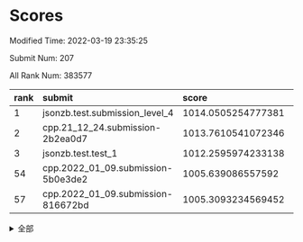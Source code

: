 # Scores

Modified Time: 2022-03-19 23:35:25

Submit Num: 207

All Rank Num: 383577

| rank |               submit               |       score        |       sigma        | pk_num |
| :--- | :--------------------------------- | :----------------- | :----------------- | :----- |
| 1    | jsonzb.test.submission_level_4     | 1014.0505254777381 | 0.8129030440662882 | 7409   |
| 2    | cpp.21_12_24.submission-2b2ea0d7   | 1013.7610541072346 | 0.8029526877147175 | 7411   |
| 3    | jsonzb.test.test_1                 | 1012.2595974233138 | 0.7920415100741592 | 7412   |
| 54   | cpp.2022_01_09.submission-5b0e3de2 | 1005.639086557592  | 0.7183421079639437 | 7416   |
| 57   | cpp.2022_01_09.submission-816672bd | 1005.3093234569452 | 0.7245874321048856 | 7410   |


<details>
<summary>全部</summary>

| rank |                 submit                 |       score        |       sigma        | pk_num |
| :--- | :------------------------------------- | :----------------- | :----------------- | :----- |
| 1    | jsonzb.test.submission_level_4         | 1014.0505254777381 | 0.8129030440662882 | 7409   |
| 2    | cpp.21_12_24.submission-2b2ea0d7       | 1013.7610541072346 | 0.8029526877147175 | 7411   |
| 3    | jsonzb.test.test_1                     | 1012.2595974233138 | 0.7920415100741592 | 7412   |
| 4    | gobigger.level_3.submission_level_3_46 | 1012.131782206654  | 0.7792331285337447 | 7412   |
| 5    | gobigger.level_3.submission_level_3_40 | 1011.3525775045027 | 0.7695375196477862 | 7407   |
| 6    | gobigger.level_3.submission_level_3_20 | 1011.1611443275738 | 0.7647619262309874 | 7415   |
| 7    | gobigger.level_3.submission_level_3_33 | 1011.1209560315876 | 0.7462679851461309 | 7410   |
| 8    | gobigger.level_3.submission_level_3_15 | 1011.0564638818897 | 0.7706252861957208 | 7419   |
| 9    | gobigger.level_3.submission_level_3_28 | 1010.9405380363349 | 0.820152644207484  | 7416   |
| 10   | gobigger.level_3.submission_level_3_14 | 1010.9404725785021 | 0.7626671089778015 | 7415   |
| 11   | gobigger.level_3.submission_level_3_49 | 1010.9221139534861 | 0.7945213972162548 | 7410   |
| 12   | gobigger.level_3.submission_level_3_36 | 1010.8578441054956 | 0.7691248693299941 | 7412   |
| 13   | gobigger.level_3.submission_level_3_43 | 1010.8109485971565 | 0.7492382602894787 | 7415   |
| 14   | gobigger.level_3.submission_level_3_37 | 1010.8010688122658 | 0.7740942402561901 | 7411   |
| 15   | gobigger.level_3.submission_level_3_44 | 1010.6401582140999 | 0.7684334852546276 | 7414   |
| 16   | gobigger.level_3.submission_level_3_16 | 1010.5332551854269 | 0.7511141674810655 | 7419   |
| 17   | gobigger.level_3.submission_level_3_1  | 1010.5244639306479 | 0.7700251051368829 | 7407   |
| 18   | gobigger.level_3.submission_level_3_29 | 1010.4760843702409 | 0.7510661748894168 | 7410   |
| 19   | gobigger.level_3.submission_level_3_5  | 1010.4298415455794 | 0.7635218159518884 | 7410   |
| 20   | gobigger.level_3.submission_level_3_42 | 1010.2959222112703 | 0.7747185718803032 | 7410   |
| 21   | gobigger.level_3.submission_level_3_21 | 1010.2621558357088 | 0.7684075538420172 | 7416   |
| 22   | gobigger.level_3.submission_level_3_6  | 1010.2541729166477 | 0.7586840666330175 | 7413   |
| 23   | gobigger.level_3.submission_level_3_45 | 1010.2445986843777 | 0.7619914550369392 | 7408   |
| 24   | gobigger.level_3.submission_level_3_25 | 1010.1989391359572 | 0.7641070454734935 | 7411   |
| 25   | gobigger.level_3.submission_level_3_3  | 1010.1586751395758 | 0.7687460483480505 | 7410   |
| 26   | gobigger.level_3.submission_level_3_0  | 1010.0626448365529 | 0.7261843622938584 | 7412   |
| 27   | gobigger.level_3.submission_level_3_7  | 1009.9881784209631 | 0.7638716959176716 | 7415   |
| 28   | gobigger.level_3.submission_level_3_19 | 1009.925718482716  | 0.7471113579811525 | 7415   |
| 29   | gobigger.level_3.submission_level_3_4  | 1009.8748675152733 | 0.7397452904834592 | 7411   |
| 30   | gobigger.level_3.submission_level_3_38 | 1009.773192129967  | 0.7293057306228429 | 7416   |
| 31   | gobigger.level_3.submission_level_3_32 | 1009.7493313115604 | 0.7596323619118204 | 7415   |
| 32   | gobigger.level_3.submission_level_3_47 | 1009.7256349198545 | 0.7623310310013386 | 7413   |
| 33   | gobigger.level_3.submission_level_3_22 | 1009.6873247754935 | 0.7356833091607479 | 7415   |
| 34   | gobigger.level_3.submission_level_3_18 | 1009.6589448012832 | 0.7484599242474875 | 7409   |
| 35   | gobigger.level_3.submission_level_3_31 | 1009.6294112346693 | 0.755483717031907  | 7405   |
| 36   | gobigger.level_3.submission_level_3_27 | 1009.5940339712306 | 0.7521843309047431 | 7413   |
| 37   | gobigger.level_3.submission_level_3_34 | 1009.4206902890295 | 0.7723337468904214 | 7415   |
| 38   | gobigger.level_3.submission_level_3_10 | 1009.4099513209379 | 0.7476719059212679 | 7412   |
| 39   | gobigger.level_3.submission_level_3_30 | 1009.409851683848  | 0.7625381346681765 | 7408   |
| 40   | gobigger.level_3.submission_level_3_24 | 1009.3993425101859 | 0.7698412459138714 | 7413   |
| 41   | gobigger.level_3.submission_level_3_26 | 1009.277757718923  | 0.755785701717763  | 7406   |
| 42   | gobigger.level_3.submission_level_3_41 | 1009.2688259849297 | 0.7592742047073796 | 7410   |
| 43   | gobigger.level_3.submission_level_3_12 | 1009.198739389673  | 0.7519547368699305 | 7410   |
| 44   | gobigger.level_3.submission_level_3_13 | 1009.0922236525663 | 0.7432307205231728 | 7418   |
| 45   | gobigger.level_3.submission_level_3_35 | 1009.0903662588166 | 0.7299925357191178 | 7410   |
| 46   | gobigger.level_3.submission_level_3_23 | 1008.9893119818157 | 0.7494305291673568 | 7414   |
| 47   | gobigger.level_3.submission_level_3_2  | 1008.922857557802  | 0.7591227753732543 | 7411   |
| 48   | gobigger.level_3.submission_level_3_39 | 1008.9195147889186 | 0.7352169717156434 | 7416   |
| 49   | gobigger.level_3.submission_level_3_8  | 1008.8949757020063 | 0.7515692776884076 | 7417   |
| 50   | gobigger.level_3.submission_level_3_48 | 1008.8362915938582 | 0.7536554549203252 | 7409   |
| 51   | gobigger.level_3.submission_level_3_9  | 1008.5651879941773 | 0.7685723902086778 | 7411   |
| 52   | gobigger.level_3.submission_level_3_11 | 1008.5392710803932 | 0.744317108103696  | 7413   |
| 53   | gobigger.level_3.submission_level_3_17 | 1008.3971406582174 | 0.7483544537675987 | 7417   |
| 54   | cpp.2022_01_09.submission-5b0e3de2     | 1005.639086557592  | 0.7183421079639437 | 7416   |
| 55   | gobigger.level_1.submission_level_1_25 | 1005.4150900246292 | 0.7265759860662823 | 7415   |
| 56   | gobigger.level_1.submission_level_1_46 | 1005.3385941215331 | 0.724059220976327  | 7406   |
| 57   | cpp.2022_01_09.submission-816672bd     | 1005.3093234569452 | 0.7245874321048856 | 7410   |
| 58   | gobigger.level_1.submission_level_1_39 | 1005.2418055070824 | 0.7406383442670965 | 7415   |
| 59   | gobigger.level_1.submission_level_1_16 | 1004.7750474945325 | 0.7263327860770769 | 7412   |
| 60   | gobigger.level_1.submission_level_1_3  | 1004.7433715334059 | 0.7238564503573389 | 7412   |
| 61   | gobigger.level_1.submission_level_1_29 | 1004.4624844696536 | 0.7298739789002157 | 7412   |
| 62   | gobigger.level_1.submission_level_1_36 | 1004.3690328880115 | 0.7180286780698469 | 7412   |
| 63   | gobigger.level_1.submission_level_1_45 | 1004.2525737266914 | 0.708998681007423  | 7416   |
| 64   | gobigger.level_1.submission_level_1_14 | 1004.0930538457226 | 0.7250888907650732 | 7412   |
| 65   | gobigger.level_1.submission_level_1_32 | 1004.092000738749  | 0.7086204165798008 | 7410   |
| 66   | gobigger.level_1.submission_level_1_5  | 1004.0719003288978 | 0.7132532154999507 | 7415   |
| 67   | gobigger.level_1.submission_level_1_43 | 1004.0708531371616 | 0.7165535993996343 | 7414   |
| 68   | gobigger.level_1.submission_level_1_13 | 1004.0164728338028 | 0.712943649962041  | 7415   |
| 69   | gobigger.level_1.submission_level_1_7  | 1003.9582168198796 | 0.7189865644427886 | 7414   |
| 70   | gobigger.level_1.submission_level_1_23 | 1003.9503016681166 | 0.7229153635846668 | 7413   |
| 71   | gobigger.level_1.submission_level_1_41 | 1003.8700409618251 | 0.7241094292155368 | 7408   |
| 72   | gobigger.level_1.submission_level_1_0  | 1003.7933560348815 | 0.7185243531717161 | 7413   |
| 73   | gobigger.level_1.submission_level_1_35 | 1003.7506134186896 | 0.7187373812294047 | 7401   |
| 74   | gobigger.level_1.submission_level_1_38 | 1003.7412552812481 | 0.7129637726286729 | 7410   |
| 75   | gobigger.level_1.submission_level_1_48 | 1003.6978066870763 | 0.7153323890213151 | 7412   |
| 76   | gobigger.level_1.submission_level_1_30 | 1003.6220178569727 | 0.7160795440909029 | 7413   |
| 77   | gobigger.level_1.submission_level_1_49 | 1003.5370021964845 | 0.718473059554498  | 7413   |
| 78   | gobigger.level_1.submission_level_1_1  | 1003.3963794455481 | 0.7147436761800372 | 7405   |
| 79   | gobigger.level_1.submission_level_1_2  | 1003.3630628437454 | 0.7143643897565428 | 7414   |
| 80   | gobigger.level_1.submission_level_1_40 | 1003.163144978137  | 0.7115959628597307 | 7412   |
| 81   | gobigger.level_1.submission_level_1_21 | 1003.1597568975325 | 0.7105278480977878 | 7413   |
| 82   | gobigger.level_1.submission_level_1_47 | 1003.1269858485879 | 0.7086609285587888 | 7415   |
| 83   | gobigger.level_1.submission_level_1_18 | 1003.0322891753657 | 0.7255083580111967 | 7410   |
| 84   | gobigger.level_1.submission_level_1_8  | 1002.9692100862511 | 0.7150811167862062 | 7417   |
| 85   | gobigger.level_1.submission_level_1_44 | 1002.9253409417041 | 0.7104290331937589 | 7419   |
| 86   | gobigger.level_1.submission_level_1_28 | 1002.9139846403896 | 0.7239199732641304 | 7414   |
| 87   | gobigger.level_1.submission_level_1_42 | 1002.892623462395  | 0.7144240034668994 | 7410   |
| 88   | gobigger.level_1.submission_level_1_34 | 1002.8158090004571 | 0.7183055512896196 | 7411   |
| 89   | gobigger.level_1.submission_level_1_27 | 1002.7926670347583 | 0.7200656592314575 | 7412   |
| 90   | gobigger.level_1.submission_level_1_22 | 1002.7615379077104 | 0.7042592757563844 | 7407   |
| 91   | gobigger.level_1.submission_level_1_24 | 1002.6868585573675 | 0.7114647792053634 | 7410   |
| 92   | gobigger.level_1.submission_level_1_20 | 1002.6089455002422 | 0.7187244467092537 | 7415   |
| 93   | gobigger.level_1.submission_level_1_33 | 1002.5302940009111 | 0.7170093328998436 | 7410   |
| 94   | gobigger.level_1.submission_level_1_15 | 1002.5296908911744 | 0.7105049344903664 | 7418   |
| 95   | gobigger.level_1.submission_level_1_10 | 1002.4639709747751 | 0.7119007949042405 | 7406   |
| 96   | gobigger.level_1.submission_level_1_31 | 1002.436758594459  | 0.712649302851579  | 7414   |
| 97   | gobigger.level_1.submission_level_1_37 | 1002.3957694493611 | 0.7078694673316246 | 7413   |
| 98   | gobigger.level_1.submission_level_1_4  | 1002.379659904328  | 0.731123224365965  | 7413   |
| 99   | gobigger.level_1.submission_level_1_17 | 1002.276331789495  | 0.7254169146134058 | 7406   |
| 100  | gobigger.level_1.submission_level_1_6  | 1002.2543123882613 | 0.7113658432775728 | 7411   |
| 101  | gobigger.level_1.submission_level_1_11 | 1001.9612488623295 | 0.7094165387844475 | 7411   |
| 102  | gobigger.level_1.submission_level_1_12 | 1001.8813941112633 | 0.7135726720870736 | 7409   |
| 103  | gobigger.level_1.submission_level_1_19 | 1001.6691490962692 | 0.7096122984721902 | 7411   |
| 104  | gobigger.level_1.submission_level_1_9  | 1001.510942747521  | 0.7122998099798874 | 7407   |
| 105  | gobigger.level_1.submission_level_1_26 | 1001.0782928584134 | 0.7144855929705235 | 7412   |
| 106  | gobigger.random.submission_random_46   | 997.953647538123   | 0.7052909955545004 | 7415   |
| 107  | gobigger.random.submission_random_9    | 997.5338291512294  | 0.7046333622358858 | 7413   |
| 108  | gobigger.random.submission_random_8    | 997.1921198856688  | 0.7022597889445684 | 7411   |
| 109  | gobigger.random.submission_random_5    | 997.1284298640825  | 0.7225787030671332 | 7411   |
| 110  | gobigger.random.submission_random_22   | 997.0999861658615  | 0.6966619772432453 | 7415   |
| 111  | gobigger.random.submission_random_20   | 996.7591022449557  | 0.7098378657616798 | 7417   |
| 112  | gobigger.random.submission_random_16   | 996.7430511864566  | 0.7141798676753127 | 7408   |
| 113  | gobigger.random.submission_random_32   | 996.725014374384   | 0.7022224337612342 | 7417   |
| 114  | gobigger.random.submission_random_13   | 996.6398083380923  | 0.7199567430694044 | 7410   |
| 115  | gobigger.random.submission_random_36   | 996.6023813338248  | 0.7076848320170696 | 7413   |
| 116  | gobigger.random.submission_random_23   | 996.5863287476693  | 0.7106650986605612 | 7413   |
| 117  | gobigger.random.submission_random_45   | 996.5190813387437  | 0.7050462885840685 | 7407   |
| 118  | gobigger.random.submission_random_49   | 996.5120471667527  | 0.709727839119161  | 7411   |
| 119  | gobigger.random.submission_random_38   | 996.4819267171458  | 0.7167742395535486 | 7412   |
| 120  | gobigger.random.submission_random_7    | 996.4476204746827  | 0.6996169100326972 | 7412   |
| 121  | gobigger.random.submission_random_17   | 996.3415670278282  | 0.7029486657347699 | 7409   |
| 122  | gobigger.random.submission_random_1    | 996.2752169126647  | 0.6987613046897798 | 7409   |
| 123  | gobigger.random.submission_random_3    | 996.2403311659605  | 0.6994490396267369 | 7410   |
| 124  | gobigger.random.submission_random_41   | 996.177790987861   | 0.6982075577644213 | 7411   |
| 125  | gobigger.random.submission_random_12   | 996.1775524613072  | 0.7181050827815583 | 7416   |
| 126  | gobigger.random.submission_random_19   | 996.1015958528691  | 0.7185797641861781 | 7414   |
| 127  | gobigger.random.submission_random_11   | 996.0965269605683  | 0.7104993009115481 | 7414   |
| 128  | gobigger.random.submission_random_28   | 996.073703963343   | 0.7045705030585954 | 7408   |
| 129  | gobigger.random.submission_random_37   | 995.9610878755626  | 0.7141453618326167 | 7415   |
| 130  | gobigger.random.submission_random_25   | 995.9231411490592  | 0.7066532221548528 | 7409   |
| 131  | gobigger.random.submission_random_40   | 995.9181623710311  | 0.7173373924559994 | 7413   |
| 132  | gobigger.random.submission_random_34   | 995.9030942762288  | 0.7000247786125664 | 7404   |
| 133  | gobigger.random.submission_random_42   | 995.86333254461    | 0.7168766472729394 | 7408   |
| 134  | gobigger.random.submission_random_18   | 995.8302200744995  | 0.7205181210888885 | 7410   |
| 135  | gobigger.random.submission_random_2    | 995.8067128708283  | 0.7226008386241669 | 7417   |
| 136  | gobigger.random.submission_random_26   | 995.8005601721906  | 0.7215361348027766 | 7417   |
| 137  | gobigger.random.submission_random_47   | 995.7932127973725  | 0.7080635216595061 | 7412   |
| 138  | gobigger.random.submission_random_48   | 995.787403286524   | 0.7115564178711081 | 7416   |
| 139  | gobigger.random.submission_random_31   | 995.7827969026301  | 0.7100218553518206 | 7414   |
| 140  | gobigger.random.submission_random_33   | 995.7293115737915  | 0.7036644341462013 | 7420   |
| 141  | gobigger.random.submission_random_27   | 995.6286030556863  | 0.7117676026031051 | 7414   |
| 142  | gobigger.random.submission_random_30   | 995.6174906564721  | 0.715286681312616  | 7415   |
| 143  | gobigger.random.submission_random_39   | 995.608240449748   | 0.7363668000621176 | 7414   |
| 144  | gobigger.random.submission_random_21   | 995.4419097441723  | 0.7218473423451423 | 7419   |
| 145  | gobigger.random.submission_random_6    | 995.3971589627978  | 0.7088691205204547 | 7412   |
| 146  | gobigger.random.submission_random_0    | 995.3964077010062  | 0.7082553334762329 | 7415   |
| 147  | gobigger.random.submission_random_44   | 995.3611039170997  | 0.7264095830189243 | 7406   |
| 148  | gobigger.random.submission_random_35   | 995.1867818948203  | 0.7145249713445838 | 7413   |
| 149  | gobigger.random.submission_random_43   | 995.1737715411444  | 0.7148199256730076 | 7409   |
| 150  | gobigger.random.submission_random_29   | 995.1721127998475  | 0.709609411764038  | 7411   |
| 151  | gobigger.random.submission_random_24   | 995.0747287969277  | 0.7182454010219366 | 7414   |
| 152  | gobigger.random.submission_random_4    | 995.0396039845702  | 0.7240887678310128 | 7414   |
| 153  | gobigger.random.submission_random_14   | 995.0000182626026  | 0.7180056606699871 | 7408   |
| 154  | gobigger.random.submission_random_15   | 994.9349442848834  | 0.7254649671316984 | 7412   |
| 155  | gobigger.level_2.submission_level_2_30 | 994.2377371502519  | 0.7311451894265943 | 7417   |
| 156  | gobigger.random.submission_random_10   | 994.229451395694   | 0.7273261268338017 | 7410   |
| 157  | gobigger.level_2.submission_level_2_45 | 993.8030908763739  | 0.734386718519957  | 7411   |
| 158  | gobigger.level_2.submission_level_2_33 | 993.4194895792066  | 0.734227245719693  | 7412   |
| 159  | gobigger.level_2.submission_level_2_22 | 993.3696435963178  | 0.7523848783629382 | 7419   |
| 160  | gobigger.level_2.submission_level_2_19 | 993.0086976795341  | 0.7441956957442668 | 7413   |
| 161  | gobigger.level_2.submission_level_2_34 | 992.9565803500979  | 0.7547869427341587 | 7410   |
| 162  | gobigger.level_2.submission_level_2_37 | 992.9027312703205  | 0.7529801920677295 | 7407   |
| 163  | gobigger.level_2.submission_level_2_39 | 992.8380140135012  | 0.7490217979594749 | 7412   |
| 164  | gobigger.level_2.submission_level_2_28 | 992.7909073721152  | 0.7262608624937017 | 7416   |
| 165  | gobigger.level_2.submission_level_2_23 | 992.6853440918869  | 0.7390290943281541 | 7413   |
| 166  | gobigger.level_2.submission_level_2_26 | 992.6016159818794  | 0.7384219523689384 | 7410   |
| 167  | gobigger.level_2.submission_level_2_8  | 992.5777678427314  | 0.7354926417034963 | 7409   |
| 168  | gobigger.level_2.submission_level_2_9  | 992.5570342271001  | 0.7384406405214626 | 7414   |
| 169  | gobigger.level_2.submission_level_2_18 | 992.4963521474338  | 0.757403318541839  | 7413   |
| 170  | gobigger.level_2.submission_level_2_5  | 992.4959962630605  | 0.7478710001412039 | 7403   |
| 171  | gobigger.level_2.submission_level_2_49 | 992.3810843080162  | 0.7518020107539384 | 7413   |
| 172  | gobigger.level_2.submission_level_2_35 | 992.3523782831649  | 0.7380238190672302 | 7412   |
| 173  | gobigger.level_2.submission_level_2_38 | 992.3480869076802  | 0.7514725089734582 | 7414   |
| 174  | gobigger.level_2.submission_level_2_29 | 992.2507640202024  | 0.7433425230566363 | 7409   |
| 175  | gobigger.level_2.submission_level_2_47 | 992.2105223709171  | 0.7312510378551592 | 7411   |
| 176  | gobigger.level_2.submission_level_2_16 | 992.1850047301208  | 0.7636184076329583 | 7412   |
| 177  | gobigger.level_2.submission_level_2_20 | 992.1524694460884  | 0.7369711424374263 | 7413   |
| 178  | gobigger.level_2.submission_level_2_21 | 992.1508468524405  | 0.7438562986013746 | 7407   |
| 179  | gobigger.level_2.submission_level_2_43 | 992.1389845149105  | 0.7323920632370952 | 7416   |
| 180  | gobigger.level_2.submission_level_2_1  | 992.0985676673214  | 0.7279646968584798 | 7418   |
| 181  | gobigger.level_2.submission_level_2_13 | 992.0710747494888  | 0.7306270258129343 | 7410   |
| 182  | gobigger.level_2.submission_level_2_10 | 992.0532986083542  | 0.7342090483388286 | 7416   |
| 183  | gobigger.level_2.submission_level_2_40 | 992.053058389848   | 0.7388480382901713 | 7418   |
| 184  | gobigger.level_2.submission_level_2_48 | 991.9729848505747  | 0.7429305268736687 | 7409   |
| 185  | gobigger.level_2.submission_level_2_46 | 991.9051767762533  | 0.7501517460718411 | 7414   |
| 186  | gobigger.level_2.submission_level_2_17 | 991.8474359465314  | 0.7426275366095999 | 7416   |
| 187  | gobigger.level_2.submission_level_2_15 | 991.8248798643724  | 0.7531891613825271 | 7412   |
| 188  | gobigger.level_2.submission_level_2_42 | 991.7655042218666  | 0.7504256421454975 | 7410   |
| 189  | gobigger.level_2.submission_level_2_4  | 991.596688755312   | 0.7407540441287193 | 7416   |
| 190  | gobigger.level_2.submission_level_2_2  | 991.596295096817   | 0.7554621430563547 | 7416   |
| 191  | gobigger.level_2.submission_level_2_32 | 991.5697974275241  | 0.7548249379505693 | 7409   |
| 192  | gobigger.level_2.submission_level_2_44 | 991.5405036112486  | 0.7660433483691464 | 7411   |
| 193  | gobigger.level_2.submission_level_2_11 | 991.5173155588976  | 0.7360619483088124 | 7413   |
| 194  | gobigger.level_2.submission_level_2_31 | 991.3745540955128  | 0.7327501708363079 | 7409   |
| 195  | gobigger.level_2.submission_level_2_24 | 991.3730869393436  | 0.7825897792364636 | 7417   |
| 196  | gobigger.level_2.submission_level_2_41 | 991.3106245675739  | 0.7390742784089215 | 7416   |
| 197  | gobigger.level_2.submission_level_2_14 | 991.1430066402908  | 0.7518964361950716 | 7415   |
| 198  | gobigger.level_2.submission_level_2_0  | 991.1346211986076  | 0.7516431543863984 | 7408   |
| 199  | gobigger.level_2.submission_level_2_7  | 991.1227060370057  | 0.7616751388721993 | 7406   |
| 200  | gobigger.level_2.submission_level_2_25 | 991.1043417897841  | 0.7524138818181444 | 7413   |
| 201  | gobigger.level_2.submission_level_2_6  | 991.071627913962   | 0.7378457203150667 | 7412   |
| 202  | gobigger.level_2.submission_level_2_3  | 991.0648493513573  | 0.7668120692260372 | 7408   |
| 203  | gobigger.level_2.submission_level_2_12 | 990.969465113745   | 0.7575452187266634 | 7406   |
| 204  | gobigger.level_2.submission_level_2_36 | 990.8326280681813  | 0.7359612943890179 | 7407   |
| 205  | gobigger.level_2.submission_level_2_27 | 990.2533459412007  | 0.7653941210152457 | 7414   |
| 206  | gobigger.none.submission_none_0        | 976.9273844825324  | 1.3760508935851723 | 7417   |
| 207  | gobigger.none.submission_none_1        | 974.87402249032    | 1.597585429704917  | 7407   |

</details>